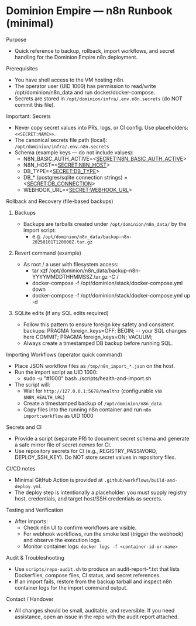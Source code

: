 # Dominion Empire — n8n Runbook (minimal)

Purpose
- Quick reference to backup, rollback, import workflows, and secret handling for the Dominion Empire n8n deployment.

Prerequisites
- You have shell access to the VM hosting n8n.
- The operator user (UID 1000) has permission to read/write /opt/dominion/n8n_data and run docker/docker-compose.
- Secrets are stored in `/opt/dominion/infra/.env.n8n.secrets` (do NOT commit this file).

Important: Secrets
- Never copy secret values into PRs, logs, or CI config. Use placeholders: `<<SECRET:NAME>>`.
- The canonical secrets file path (local): `/opt/dominion/infra/.env.n8n.secrets`
- Schema (example keys — do not include values):
  - N8N_BASIC_AUTH_ACTIVE=<<SECRET:N8N_BASIC_AUTH_ACTIVE>>
  - N8N_HOST=<<SECRET:N8N_HOST>>
  - DB_TYPE=<<SECRET:DB_TYPE>>
  - DB_* (postgres/sqlite connection strings) = <<SECRET:DB_CONNECTION>>
  - WEBHOOK_URL=<<SECRET:WEBHOOK_URL>>

Rollback and Recovery (file-based backups)
1. Backups
   - Backups are tarballs created under `/opt/dominion/n8n_data/` by the import script:
     - e.g. `/opt/dominion/n8n_data/backup-n8n-20250101T120000Z.tar.gz`

2. Revert command (example)
   - As root / a user with filesystem access:
     - tar xzf /opt/dominion/n8n_data/backup-n8n-YYYYMMDDTHHMMSSZ.tar.gz -C /
     - docker-compose -f /opt/dominion/stack/docker-compose.yml down
     - docker-compose -f /opt/dominion/stack/docker-compose.yml up -d

3. SQLite edits (if any SQL edits required)
   - Follow this pattern to ensure foreign key safety and consistent backups:
     PRAGMA foreign_keys=OFF;
     BEGIN;
     -- your SQL changes here
     COMMIT;
     PRAGMA foreign_keys=ON;
     VACUUM;
   - Always create a timestamped DB backup before running SQL.

Importing Workflows (operator quick command)
- Place JSON workflow files as `/tmp/n8n_import_*.json` on the host.
- Run the import script as UID 1000:
  - sudo -u "#1000" bash ./scripts/health-and-import.sh
- The script will:
  - Wait for `http://127.0.0.1:5678/healthz` (configurable via `$N8N_HEALTH_URL`)
  - Create a timestamped backup of `/opt/dominion/n8n_data`
  - Copy files into the running n8n container and run `n8n import:workflow` as UID 1000

Secrets and CI
- Provide a script (separate PR) to document secret schema and generate a safe mirror file of secret *names* for CI.
- Use repository secrets for CI (e.g., REGISTRY_PASSWORD, DEPLOY_SSH_KEY). Do NOT store secret values in repository files.

CI/CD notes
- Minimal GitHub Action is provided at `.github/workflows/build-and-deploy.yml`.
- The deploy step is intentionally a placeholder: you must supply registry host, credentials, and target host/SSH credentials as secrets.

Testing and Verification
- After imports:
  - Check n8n UI to confirm workflows are visible.
  - For webhook workflows, run the smoke test (trigger the webhook) and observe the execution logs.
  - Monitor container logs: `docker logs -f <container-id-or-name>`

Audit & Troubleshooting
- Use `scripts/repo-audit.sh` to produce an audit-report-*.txt that lists Dockerfiles, compose files, CI status, and secret references.
- If an import fails, restore from the backup tarball and inspect n8n container logs for the import command output.

Contact / Handover
- All changes should be small, auditable, and reversible. If you need assistance, open an issue in the repo with the audit report attached.
